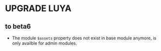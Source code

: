 UPGRADE LUYA
============


to beta6
--------

+ The module `$assets` property does not exist in base module anymore, is only availble for admin modules.